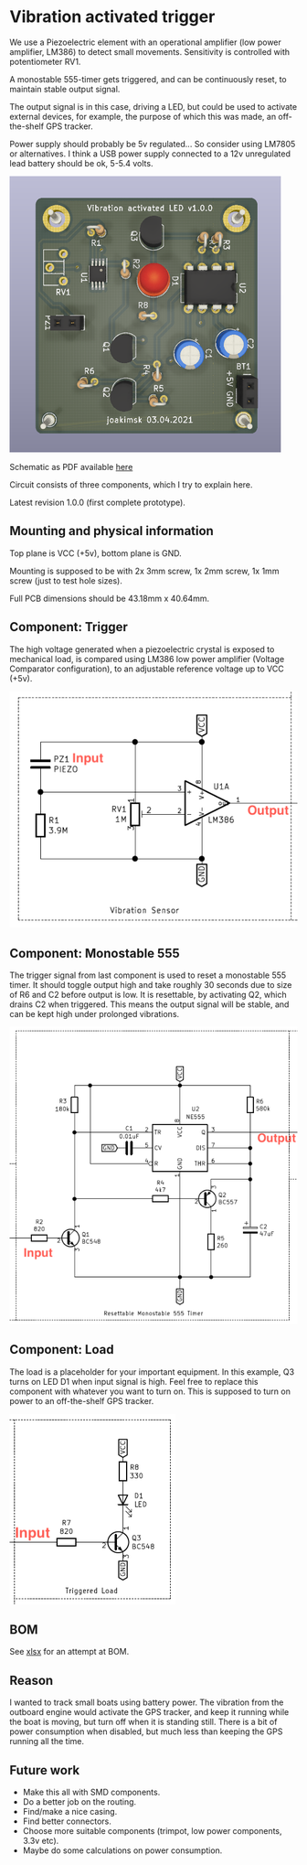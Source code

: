 # Vibration activated trigger

We use a Piezoelectric element with an operational amplifier (low power amplifier, LM386) to detect small movements. Sensitivity is controlled with potentiometer RV1.

A monostable 555-timer gets triggered, and can be continuously reset, to maintain stable output signal.

The output signal is in this case, driving a LED, but could be used to activate external devices, for example, the purpose of which this was made, an off-the-shelf GPS tracker.

Power supply should probably be 5v regulated... So consider using LM7805 or alternatives. I think a USB power supply connected to a 12v unregulated lead battery should be ok, 5-5.4 volts.

![PCB as rendered](./renders/full_circuit.png)

Schematic as PDF available [here](./renders/full_circuit.pdf)

Circuit consists of three components, which I try to explain here.

Latest revision 1.0.0 (first complete prototype).

## Mounting and physical information
Top plane is VCC (+5v), bottom plane is GND.

Mounting is supposed to be with 2x 3mm screw, 1x 2mm screw, 1x 1mm screw (just to test hole sizes).

Full PCB dimensions should be 43.18mm x 40.64mm.

## Component: Trigger
The high voltage generated when a piezoelectric crystal is exposed to mechanical load, is compared using LM386 low power amplifier (Voltage Comparator configuration), to an adjustable reference voltage up to VCC (+5v).

![Trigger](./renders/comp1.png)

## Component: Monostable 555
The trigger signal from last component is used to reset a monostable 555 timer. It should toggle output high and take roughly 30 seconds due to size of R6 and C2 before output is low. It is resettable, by activating Q2, which drains C2 when triggered. This means the output signal will be stable, and can be kept high under prolonged vibrations.

![Monostable 555](./renders/comp2.png)

## Component: Load
The load is a placeholder for your important equipment. In this example, Q3 turns on LED D1 when input signal is high. Feel free to replace this component with whatever you want to turn on. This is supposed to turn on power to an off-the-shelf GPS tracker.

![Load](./renders/comp3.png)

## BOM
See [xlsx](./BOM.xlsx) for an attempt at BOM.

## Reason
I wanted to track small boats using battery power. The vibration from the outboard engine would activate the GPS tracker, and keep it running while the boat is moving, but turn off when it is standing still. There is a bit of power consumption when disabled, but much less than keeping the GPS running all the time.


## Future work
- Make this all with SMD components.
- Do a better job on the routing.
- Find/make a nice casing.
- Find better connectors.
- Choose more suitable components (trimpot, low power components, 3.3v etc).
- Maybe do some calculations on power consumption.